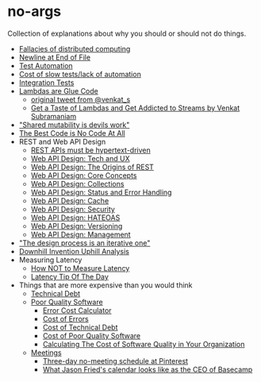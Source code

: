 # no-args

Collection of explanations about why you should or should not do things.

- [Fallacies of distributed computing](https://en.wikipedia.org/wiki/Fallacies_of_distributed_computing)
- [Newline at End of File](https://thoughtbot.com/blog/no-newline-at-end-of-file)
- [Test Automation](https://martinfowler.com/articles/practical-test-pyramid.html#TheImportanceOftestAutomation)
- [Cost of slow tests/lack of automation](https://pythonspeed.com/articles/high-cost-slow-tests/)
- [Integration Tests](https://www.codewithjason.com/sometimes-better-tests-hit-real-api/)
- [Lambdas are Glue Code](http://blog.agiledeveloper.com/2015/06/lambdas-are-glue-code.html)
  - [original tweet from @venkat_s](https://twitter.com/venkat_s/status/611119147586600960)
  - [Get a Taste of Lambdas and Get Addicted to Streams by Venkat Subramaniam](https://www.youtube.com/watch?v=1OpAgZvYXLQ&t=39m58s)
- ["Shared mutability is devils work"](https://www.youtube.com/watch?v=1OpAgZvYXLQ&t=1h45m29s)
- [The Best Code is No Code At All](https://blog.codinghorror.com/the-best-code-is-no-code-at-all/)
- REST and Web API Design
  - [REST APIs must be hypertext-driven](https://roy.gbiv.com/untangled/2008/rest-apis-must-be-hypertext-driven)
  - [Web API Design: Tech and UX](https://howtotrainyourjava.com/2017/12/12/web-api-design-tech-and-ux/)
  - [Web API Design: The Origins of REST](https://howtotrainyourjava.com/2018/01/14/web-api-design-part-two-the-origins-of-rest/)
  - [Web API Design: Core Concepts](https://howtotrainyourjava.com/2018/02/08/web-api-design-part-three-core-concepts/)
  - [Web API Design: Collections](https://howtotrainyourjava.com/2018/03/28/web-api-design-part-four-collections/)
  - [Web API Design: Status and Error Handling](https://howtotrainyourjava.com/2018/04/22/web-api-design-part-five-status-and-error-handling/)
  - [Web API Design: Cache](https://howtotrainyourjava.com/2018/05/20/web-api-design-part-six-cache/)
  - [Web API Design: Security](https://howtotrainyourjava.com/2018/06/27/web-api-design-part-seven-security/)
  - [Web API Design: HATEOAS](https://howtotrainyourjava.com/2018/08/08/web-api-design-part-eight-hateoas/)
  - [Web API Design: Versioning](https://howtotrainyourjava.com/2018/09/30/web-api-design-part-nine-versioning/)
  - [Web API Design: Management](https://howtotrainyourjava.com/2018/12/20/web-api-design-part-ten-management/)
- ["The design process is an iterative one"](https://twitter.com/ArchiThinkery/status/1048295623055872002)
- [Downhill Invention Uphill Analysis](https://www.youtube.com/watch?v=nVRUv30coyA#t=31m09s)
- Measuring Latency
  - [How NOT to Measure Latency](https://www.youtube.com/watch?v=lJ8ydIuPFeU)
  - [Latency Tip Of The Day](https://latencytipoftheday.blogspot.com/2014/06/latencytipoftheday-q-whats-wrong-with_21.html)
- Things that are more expensive than you would think
  - [Technical Debt](https://martinfowler.com/bliki/TechnicalDebt.html)
  - [Poor Quality Software](https://www.it-cisq.org/the-cost-of-poor-quality-software-in-the-us-a-2018-report/)
    - [Error Cost Calculator](https://calculator.overops.com/cost-of-an-error)
    - [Cost of Errors](https://blog.overops.com/application-errors-are-they-costing-you-more-than-you-thought/)
    - [Cost of Technical Debt](https://blog.overops.com/report-technical-debt-is-costing-you-more-than-you-think/)
    - [Cost of Poor Quality Software](https://blog.overops.com/how-much-is-poor-quality-software-costing-you/)
    - [Calculating The Cost of Software Quality in Your Organization](https://blog.overops.com/calculating-the-cost-of-software-quality-in-your-organization/)
  - [Meetings](http://attentiv.com/amrica-meets-a-lot/)
    - [Three-day no-meeting schedule at Pinterest](https://medium.com/@Pinterest_Engineering/three-day-no-meeting-schedule-for-engineers-fca9f857a567)
    - [What Jason Fried's calendar looks like as the CEO of Basecamp](https://m.signalvnoise.com/what-my-calendar-looks-like/)
